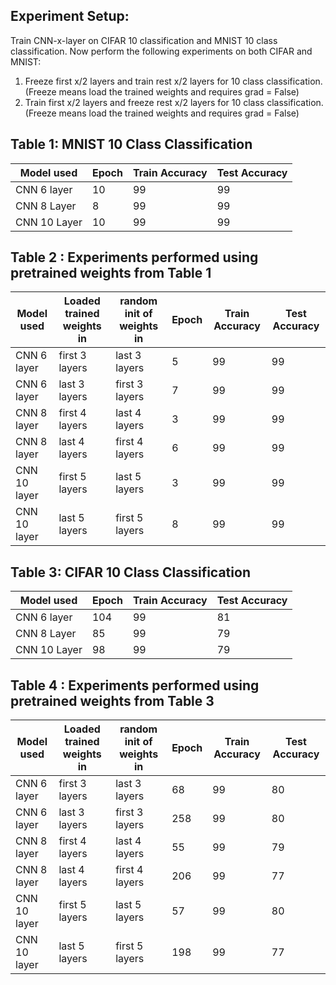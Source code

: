 ## Experiment Setup:
Train CNN-x-layer on CIFAR 10 classification and MNIST 10 class classification. Now perform the following experiments on both CIFAR and MNIST:
1. Freeze first x/2 layers and train rest x/2 layers for 10 class classification. (Freeze means load the trained weights and requires grad = False)
2. Train first x/2 layers and freeze rest x/2 layers for 10 class classification. (Freeze means load the trained weights and requires grad = False)

## Table 1: MNIST 10 Class Classification
| Model used | Epoch | Train Accuracy | Test Accuracy |
|------------|-------|----------------|---------------|
|CNN 6 layer | 10 | 99 | 99 |
|CNN 8 Layer | 8 | 99 | 99 |
|CNN 10 Layer | 10 | 99 | 99 |

## Table 2 : Experiments performed using pretrained weights from Table 1
| Model used | Loaded trained weights in | random init of weights in | Epoch | Train Accuracy | Test Accuracy |
|------------|---------------------------|---------------------------|-------|----------------|---------------|
|CNN 6 layer | first 3 layers | last 3 layers | 5 | 99 | 99 |
|CNN 6 layer | last 3 layers | first 3 layers | 7 | 99 | 99 |
|CNN 8 layer | first 4 layers | last 4 layers | 3 | 99 | 99 |
|CNN 8 layer | last 4 layers | first 4 layers | 6 | 99 | 99 |
|CNN 10 layer | first 5 layers | last 5 layers | 3 | 99 | 99 |
|CNN 10 layer | last 5 layers | first 5 layers | 8 | 99 | 99 |

## Table 3: CIFAR 10 Class Classification
| Model used | Epoch | Train Accuracy | Test Accuracy |
|------------|-------|----------------|---------------|
|CNN 6 layer | 104 | 99 | 81 |
|CNN 8 Layer | 85 | 99 | 79 |
|CNN 10 Layer | 98 | 99 | 79 |

## Table 4 : Experiments performed using pretrained weights from Table 3
| Model used | Loaded trained weights in | random init of weights in | Epoch | Train Accuracy | Test Accuracy |
|------------|---------------------------|---------------------------|-------|----------------|---------------|
|CNN 6 layer | first 3 layers | last 3 layers | 68 | 99 | 80 |
|CNN 6 layer | last 3 layers | first 3 layers | 258 | 99 | 80 |
|CNN 8 layer | first 4 layers | last 4 layers | 55 | 99 | 79 |
|CNN 8 layer | last 4 layers | first 4 layers | 206 | 99 | 77 |
|CNN 10 layer | first 5 layers | last 5 layers | 57 | 99 | 80 |
|CNN 10 layer | last 5 layers | first 5 layers | 198 | 99 | 77 |
